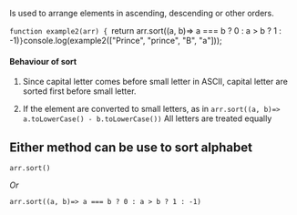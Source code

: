 
Is used to arrange elements in ascending, descending or other orders.


`function example2(arr) {
 `return arr.sort((a, b)=> a === b ? 0 : a > b ? 1 : -1)`
}
`console.log(example2(["Prince", "prince", "B", "a"])); 

#### Behaviour of sort

1. Since capital letter comes before small letter in ASCII, capital letter are sorted first before small letter.

2. If the element are converted to small letters, as in 
    `arr.sort((a, b)=> a.toLowerCase() - b.toLowerCase())` All letters are treated equally
  
## Either method can be use to sort alphabet
`arr.sort()` 

*Or*

`arr.sort((a, b)=> a === b ? 0 : a > b ? 1 : -1)`
